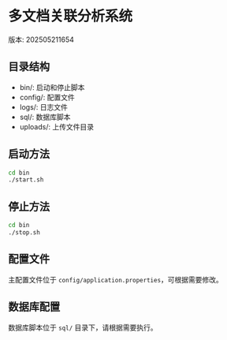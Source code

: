 # 多文档关联分析系统

版本: 202505211654

## 目录结构

- bin/: 启动和停止脚本
- config/: 配置文件
- logs/: 日志文件
- sql/: 数据库脚本
- uploads/: 上传文件目录

## 启动方法

```bash
cd bin
./start.sh
```

## 停止方法

```bash
cd bin
./stop.sh
```

## 配置文件

主配置文件位于 `config/application.properties`，可根据需要修改。

## 数据库配置

数据库脚本位于 `sql/` 目录下，请根据需要执行。

